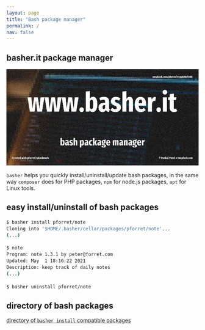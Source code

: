 ```yaml
---
layout: page
title: "Bash package manager"
permalink: /
nav: false
---
```

## basher.it package manager

![](/assets/logo/logo.jpg)

`basher` helps you quickly install/uninstall/update bash packages, in the same way `composer` does for PHP packages, `npm` for node.js packages, `apt` for Linux tools.

## easy install/uninstall of bash packages

```bash
$ basher install pforret/note
Cloning into '$HOME/.basher/cellar/packages/pforret/note'...
(...)

$ note
Program: note 1.3.1 by peter@forret.com
Updated: May  1 18:16:22 2021
Description: keep track of daily notes
(...)

$ basher uninstall pforret/note

```
## directory of bash packages

[directory of `basher install` compatible packages](/package)


